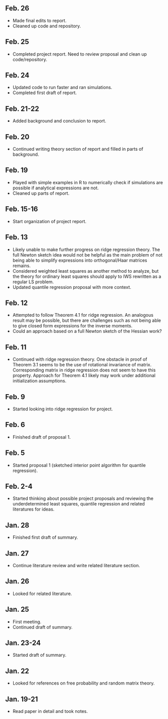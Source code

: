## Feb. 26

* Made final edits to report.
* Cleaned up code and repository.

## Feb. 25

* Completed project report. Need to review proposal and clean up code/repository.

## Feb. 24

* Updated code to run faster and ran simulations.
* Completed first draft of report.

## Feb. 21-22

* Added background and conclusion to report.

## Feb. 20

* Continued writing theory section of report and filled in parts of background.

## Feb. 19

* Played with simple examples in R to numerically check if simulations are possible if analytical expressions are not.
* Cleaned up parts of report.

## Feb. 15-16

* Start organization of project report.

## Feb. 13

* Likely unable to make further progress on ridge regression theory. The full Newton sketch idea would not be helpful as the main problem of not being able to simplify expressions into orthogonal/Haar matrices remains.
* Considered weighted least squares as another method to analyze, but the theory for ordinary least squares should apply to IWS rewritten as a regular LS problem.
* Updated quantile regression proposal with more context.

## Feb. 12

* Attempted to follow Theorem 4.1 for ridge regression. An analogous result may be possible, but there are challenges such as not being able to give closed form expressions for the inverse moments.
* Could an approach based on a full Newton sketch of the Hessian work?

## Feb. 11

* Continued with ridge regression theory. One obstacle in proof of Theorem 3.1 seems to be the use of rotational invariance of matrix. Corresponding matrix in ridge regression does not seem to have this property. Approach for Theorem 4.1 likely may work under additional initialization assumptions.

## Feb. 9

* Started looking into ridge regression for project.

## Feb. 6

* Finished draft of proposal 1.

## Feb. 5

* Started proposal 1 (sketched interior point algorithm for quantile regression).

## Feb. 2-4

* Started thinking about possible project proposals and reviewing the underdetermined least squares, quantile regression and related literatures for ideas.

## Jan. 28

* Finished first draft of summary.

## Jan. 27

* Continue literature review and write related literature section.

## Jan. 26

* Looked for related literature.

## Jan. 25

* First meeting.
* Continued draft of summary.

## Jan. 23-24

* Started draft of summary.

## Jan. 22

* Looked for references on free probability and random matrix theory.

## Jan. 19-21

* Read paper in detail and took notes.
